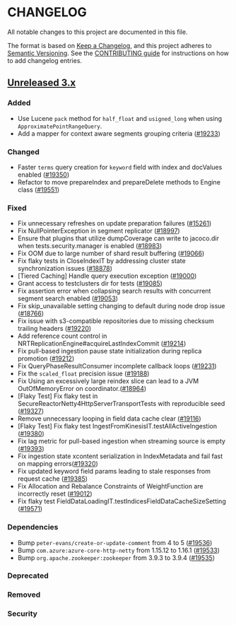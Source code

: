 # CHANGELOG
All notable changes to this project are documented in this file.

The format is based on [Keep a Changelog](https://keepachangelog.com/en/1.0.0/), and this project adheres to [Semantic Versioning](https://semver.org/spec/v2.0.0.html). See the [CONTRIBUTING guide](./CONTRIBUTING.md#Changelog) for instructions on how to add changelog entries.

## [Unreleased 3.x]
### Added
- Use Lucene `pack` method for `half_float` and `usigned_long` when using `ApproximatePointRangeQuery`.
- Add a mapper for context aware segments grouping criteria ([#19233](https://github.com/opensearch-project/OpenSearch/pull/19233))

### Changed
- Faster `terms` query creation for `keyword` field with index and docValues enabled ([#19350](https://github.com/opensearch-project/OpenSearch/pull/19350))
- Refactor to move prepareIndex and prepareDelete methods to Engine class ([#19551](https://github.com/opensearch-project/OpenSearch/pull/19551))

### Fixed
- Fix unnecessary refreshes on update preparation failures ([#15261](https://github.com/opensearch-project/OpenSearch/issues/15261))
- Fix NullPointerException in segment replicator ([#18997](https://github.com/opensearch-project/OpenSearch/pull/18997))
- Ensure that plugins that utilize dumpCoverage can write to jacoco.dir when tests.security.manager is enabled ([#18983](https://github.com/opensearch-project/OpenSearch/pull/18983))
- Fix OOM due to large number of shard result buffering ([#19066](https://github.com/opensearch-project/OpenSearch/pull/19066))
- Fix flaky tests in CloseIndexIT by addressing cluster state synchronization issues ([#18878](https://github.com/opensearch-project/OpenSearch/issues/18878))
- [Tiered Caching] Handle  query execution exception ([#19000](https://github.com/opensearch-project/OpenSearch/issues/19000))
- Grant access to testclusters dir for tests ([#19085](https://github.com/opensearch-project/OpenSearch/issues/19085))
- Fix assertion error when collapsing search results with concurrent segment search enabled ([#19053](https://github.com/opensearch-project/OpenSearch/pull/19053))
- Fix skip_unavailable setting changing to default during node drop issue ([#18766](https://github.com/opensearch-project/OpenSearch/pull/18766))
- Fix issue with s3-compatible repositories due to missing checksum trailing headers ([#19220](https://github.com/opensearch-project/OpenSearch/pull/19220))
- Add reference count control in NRTReplicationEngine#acquireLastIndexCommit ([#19214](https://github.com/opensearch-project/OpenSearch/pull/19214))
- Fix pull-based ingestion pause state initialization during replica promotion ([#19212](https://github.com/opensearch-project/OpenSearch/pull/19212))
- Fix QueryPhaseResultConsumer incomplete callback loops ([#19231](https://github.com/opensearch-project/OpenSearch/pull/19231))
- Fix the `scaled_float` precision issue ([#19188](https://github.com/opensearch-project/OpenSearch/pull/19188))
- Fix Using an excessively large reindex slice can lead to a JVM OutOfMemoryError on coordinator.([#18964](https://github.com/opensearch-project/OpenSearch/pull/18964))
- [Flaky Test] Fix flaky test in SecureReactorNetty4HttpServerTransportTests with reproducible seed ([#19327](https://github.com/opensearch-project/OpenSearch/pull/19327))
- Remove unnecessary looping in field data cache clear ([#19116](https://github.com/opensearch-project/OpenSearch/pull/19116))
- [Flaky Test] Fix flaky test IngestFromKinesisIT.testAllActiveIngestion ([#19380](https://github.com/opensearch-project/OpenSearch/pull/19380))
- Fix lag metric for pull-based ingestion when streaming source is empty ([#19393](https://github.com/opensearch-project/OpenSearch/pull/19393))
- Fix ingestion state xcontent serialization in IndexMetadata and fail fast on mapping errors([#19320](https://github.com/opensearch-project/OpenSearch/pull/19320))
- Fix updated keyword field params leading to stale responses from request cache ([#19385](https://github.com/opensearch-project/OpenSearch/pull/19385))
- Fix Allocation and Rebalance Constraints of WeightFunction are incorrectly reset ([#19012](https://github.com/opensearch-project/OpenSearch/pull/19012))
- Fix flaky test FieldDataLoadingIT.testIndicesFieldDataCacheSizeSetting ([#19571](https://github.com/opensearch-project/OpenSearch/pull/19571))

### Dependencies
- Bump `peter-evans/create-or-update-comment` from 4 to 5 ([#19536](https://github.com/opensearch-project/OpenSearch/pull/19536))
- Bump `com.azure:azure-core-http-netty` from 1.15.12 to 1.16.1 ([#19533](https://github.com/opensearch-project/OpenSearch/pull/19533))
- Bump `org.apache.zookeeper:zookeeper` from 3.9.3 to 3.9.4 ([#19535](https://github.com/opensearch-project/OpenSearch/pull/19535))

### Deprecated

### Removed

### Security

[Unreleased 3.x]: https://github.com/opensearch-project/OpenSearch/compare/3.3...main
